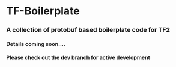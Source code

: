 # TF-Boilerplate

### A collection of protobuf based boilerplate code for TF2

#### Details coming soon....


#### Please check out the dev branch for active development